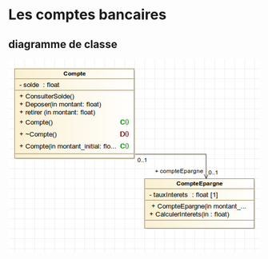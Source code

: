 # Les comptes bancaires

## diagramme de classe

![Les comptes bancaires](/03_Heritage/Controle_Heritage/Modelio.png)


